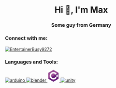 <h1 align="center">Hi 👋, I'm Max</h1>
<h3 align="center">Some guy from Germany</h3>

<h3 align="left">Connect with me:</h3>
<p align="left">
<a href="https://www.reddit.com/user/EntertainerBusy9272" target="blank"><img align="center" src="https://www.iconpacks.net/icons/2/free-reddit-logo-icon-2436-thumb.png" alt="EntertainerBusy9272" height="40" width="40" /></a>

<h3 align="left">Languages and Tools:</h3>
<p align="left"> <a href="https://www.arduino.cc/" target="_blank" rel="noreferrer"> <img src="https://cdn.worldvectorlogo.com/logos/arduino-1.svg" alt="arduino" width="40" height="40"/> </a> <a href="https://www.blender.org/" target="_blank" rel="noreferrer"> <img src="https://download.blender.org/branding/community/blender_community_badge_white.svg" alt="blender" width="40" height="40"/> </a> <a href="https://www.w3schools.com/cs/" target="_blank" rel="noreferrer"> <img src="https://raw.githubusercontent.com/devicons/devicon/master/icons/csharp/csharp-original.svg" alt="csharp" width="40" height="40"/> </a> <a href="https://unity.com/" target="_blank" rel="noreferrer"> <img src="https://www.vectorlogo.zone/logos/unity3d/unity3d-icon.svg" alt="unity" width="40" height="40"/> </a> </p>
